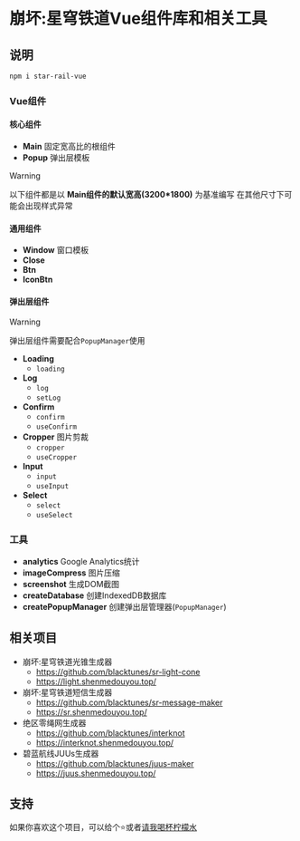 # 崩坏:星穹铁道Vue组件库和相关工具

## 说明

```bash
npm i star-rail-vue
```

### Vue组件

#### 核心组件
- **Main** 固定宽高比的根组件
- **Popup** 弹出层模板

> [!WARNING]
> 以下组件都是以 **Main组件的默认宽高(3200*1800)** 为基准编写
> 在其他尺寸下可能会出现样式异常

#### 通用组件
- **Window** 窗口模板
- **Close**
- **Btn**
- **IconBtn**

#### 弹出层组件

> [!WARNING]
> 弹出层组件需要配合`PopupManager`使用

- **Loading**
  - `loading`
- **Log**
  - `log`
  - `setLog` 
- **Confirm**
  - `confirm` 
  - `useConfirm`
- **Cropper** 图片剪裁
  - `cropper`
  - `useCropper`
- **Input**
  - `input`
  - `useInput`
- **Select**
  - `select`
  - `useSelect`

### 工具
- **analytics** Google Analytics统计
- **imageCompress** 图片压缩
- **screenshot** 生成DOM截图
- **createDatabase** 创建IndexedDB数据库
- **createPopupManager** 创建弹出层管理器(`PopupManager`)

## 相关项目
- 崩坏:星穹铁道光锥生成器
  - https://github.com/blacktunes/sr-light-cone
  - https://light.shenmedouyou.top/
- 崩坏:星穹铁道短信生成器
  - https://github.com/blacktunes/sr-message-maker
  - https://sr.shenmedouyou.top/
- 绝区零绳网生成器
  - https://github.com/blacktunes/interknot
  - https://interknot.shenmedouyou.top/
- 碧蓝航线JUUs生成器
  - https://github.com/blacktunes/juus-maker
  - https://juus.shenmedouyou.top/

## 支持
如果你喜欢这个项目，可以给个⭐️或者[请我喝杯柠檬水](https://afdian.com/a/blacktune)

